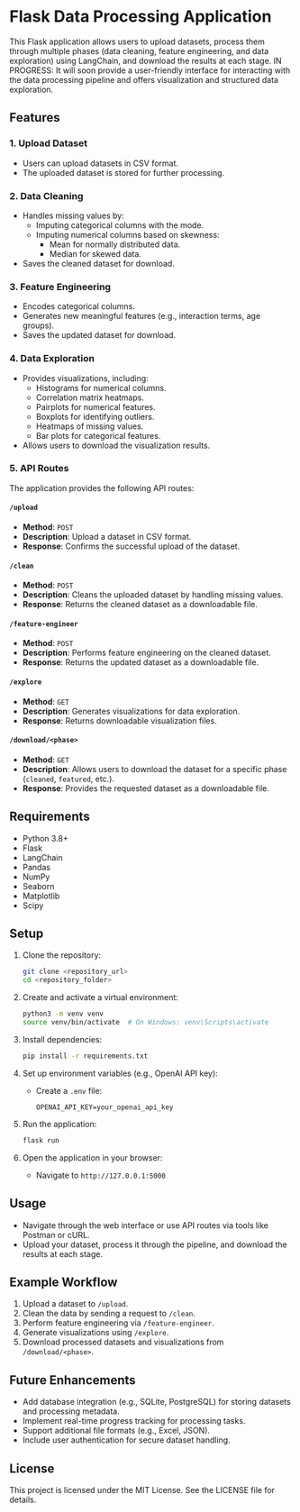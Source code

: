 # Flask Data Processing Application

This Flask application allows users to upload datasets, process them through multiple phases (data cleaning, feature engineering, and data exploration) using LangChain, and download the results at each stage. 
IN PROGRESS: It will soon provide a user-friendly interface for interacting with the data processing pipeline and offers visualization and structured data exploration.

## Features

### 1. Upload Dataset
- Users can upload datasets in CSV format.
- The uploaded dataset is stored for further processing.

### 2. Data Cleaning
- Handles missing values by:
  - Imputing categorical columns with the mode.
  - Imputing numerical columns based on skewness:
    - Mean for normally distributed data.
    - Median for skewed data.
- Saves the cleaned dataset for download.

### 3. Feature Engineering
- Encodes categorical columns.
- Generates new meaningful features (e.g., interaction terms, age groups).
- Saves the updated dataset for download.

### 4. Data Exploration
- Provides visualizations, including:
  - Histograms for numerical columns.
  - Correlation matrix heatmaps.
  - Pairplots for numerical features.
  - Boxplots for identifying outliers.
  - Heatmaps of missing values.
  - Bar plots for categorical features.
- Allows users to download the visualization results.

### 5. API Routes
The application provides the following API routes:

#### `/upload`
- **Method**: `POST`
- **Description**: Upload a dataset in CSV format.
- **Response**: Confirms the successful upload of the dataset.

#### `/clean`
- **Method**: `POST`
- **Description**: Cleans the uploaded dataset by handling missing values.
- **Response**: Returns the cleaned dataset as a downloadable file.

#### `/feature-engineer`
- **Method**: `POST`
- **Description**: Performs feature engineering on the cleaned dataset.
- **Response**: Returns the updated dataset as a downloadable file.

#### `/explore`
- **Method**: `GET`
- **Description**: Generates visualizations for data exploration.
- **Response**: Returns downloadable visualization files.

#### `/download/<phase>`
- **Method**: `GET`
- **Description**: Allows users to download the dataset for a specific phase (`cleaned`, `featured`, etc.).
- **Response**: Provides the requested dataset as a downloadable file.

## Requirements
- Python 3.8+
- Flask
- LangChain
- Pandas
- NumPy
- Seaborn
- Matplotlib
- Scipy

## Setup

1. Clone the repository:
   ```bash
   git clone <repository_url>
   cd <repository_folder>
   ```

2. Create and activate a virtual environment:
   ```bash
   python3 -m venv venv
   source venv/bin/activate  # On Windows: venv\Scripts\activate
   ```

3. Install dependencies:
   ```bash
   pip install -r requirements.txt
   ```

4. Set up environment variables (e.g., OpenAI API key):
   - Create a `.env` file:
     ```env
     OPENAI_API_KEY=your_openai_api_key
     ```

5. Run the application:
   ```bash
   flask run
   ```

6. Open the application in your browser:
   - Navigate to `http://127.0.0.1:5000`

## Usage

- Navigate through the web interface or use API routes via tools like Postman or cURL.
- Upload your dataset, process it through the pipeline, and download the results at each stage.

## Example Workflow

1. Upload a dataset to `/upload`.
2. Clean the data by sending a request to `/clean`.
3. Perform feature engineering via `/feature-engineer`.
4. Generate visualizations using `/explore`.
5. Download processed datasets and visualizations from `/download/<phase>`.

## Future Enhancements
- Add database integration (e.g., SQLite, PostgreSQL) for storing datasets and processing metadata.
- Implement real-time progress tracking for processing tasks.
- Support additional file formats (e.g., Excel, JSON).
- Include user authentication for secure dataset handling.

## License
This project is licensed under the MIT License. See the LICENSE file for details.

